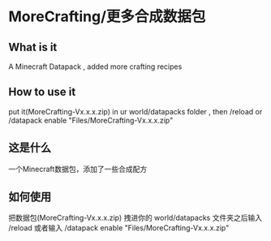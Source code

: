 # MoreCrafting/更多合成数据包
## What is it
A Minecraft Datapack , added more crafting recipes<br>
## How to use it
put it(MoreCrafting-Vx.x.x.zip) in ur world/datapacks folder , then /reload or /datapack enable "Files/MoreCrafting-Vx.x.x.zip"<br>
## 这是什么
一个Minecraft数据包，添加了一些合成配方<br>
## 如何使用
把数据包(MoreCrafting-Vx.x.x.zip) 拽进你的 world/datapacks 文件夹之后输入 /reload 或者输入 /datapack enable "Files/MoreCrafting-Vx.x.x.zip"<br>
